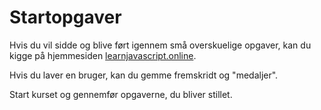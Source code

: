 # Startopgaver
Hvis du vil sidde og blive ført igennem små overskuelige opgaver, kan du kigge på hjemmesiden [learnjavascript.online](https://learnjavascript.online/app.html). 

Hvis du laver en bruger, kan du gemme fremskridt og "medaljer". 

Start kurset og gennemfør opgaverne, du bliver stillet. 